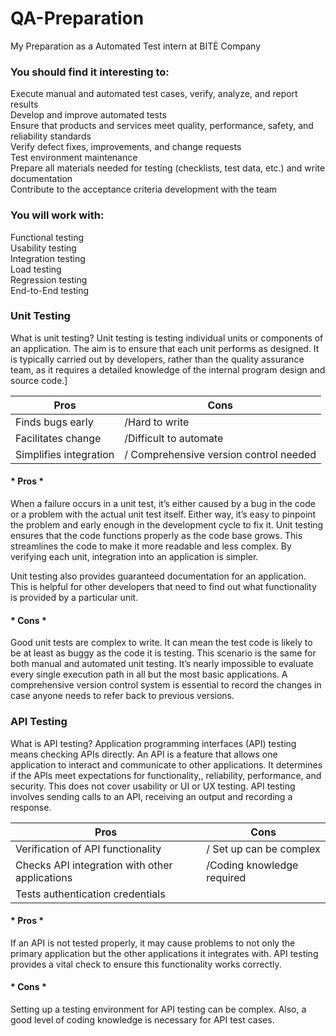 # QA-Preparation
My Preparation as a Automated Test intern at BITĖ Company 

<h3>You should find it interesting to:</h3>
Execute manual and automated test cases, verify, analyze, and report results
<br>Develop and improve automated tests
<br>Ensure that products and services meet quality, performance, safety, and reliability standards
<br>Verify defect fixes, improvements, and change requests
<br>Test environment maintenance
<br>Prepare all materials needed for testing (checklists, test data, etc.) and write documentation
<br>Contribute to the acceptance criteria development with the team
<br>
<h3>You will work with:</h3>
Functional testing
<br>Usability testing
<br>Integration testing
<br>Load testing
<br>Regression testing
<br>End-to-End testing
<br>
<h3>Unit Testing</h3>
What is unit testing?
Unit testing is testing individual units or components of an application. The aim is to ensure that each unit performs as designed. It is typically carried out by developers, rather than the quality assurance team, as it requires a detailed knowledge of the internal program design and source code.]

Pros  | Cons |
------------- | ------------- |
Finds bugs early  | /Hard to write |
Facilitates change  | /Difficult to automate |
Simplifies integration  | /	Comprehensive version control needed |

<h4> * Pros * </h4>
When a failure occurs in a unit test, it’s either caused by a bug in the code or a problem with the actual unit test itself. Either way, it’s easy to pinpoint the problem and early enough in the development cycle to fix it. Unit testing ensures that the code functions properly as the code base grows. This streamlines the code to make it more readable and less complex. By verifying each unit, integration into an application is simpler.

Unit testing also provides guaranteed documentation for an application. This is helpful for other developers that need to find out what functionality is provided by a particular unit.
<h4> * Cons * </h4>
Good unit tests are complex to write. It can mean the test code is likely to be at least as buggy as the code it is testing. This scenario is the same for both manual and automated unit testing. It’s nearly impossible to evaluate every single execution path in all but the most basic applications. A comprehensive version control system is essential to record the changes in case anyone needs to refer back to previous versions.

<h3>API Testing</h3>

What is API testing?
Application programming interfaces (API) testing means checking APIs directly. An API is a feature that allows one application to interact and communicate to other applications. It determines if the APIs meet expectations for functionality,, reliability, performance, and security. This does not cover usability or UI or UX testing. API testing involves sending calls to an API, receiving an output and recording a response.

Pros  | Cons |
------------- | ------------- |
Verification of API functionality | /	Set up can be complex|
Checks API integration with other applications  | /Coding knowledge required |
Tests authentication credentials  |  |


<h4> * Pros * </h4>
If an API is not tested properly, it may cause problems to not only the primary application but the other applications it integrates with. API testing provides a vital check to ensure this functionality works correctly.

<h4> * Cons * </h4>

Setting up a testing environment for API testing can be complex. Also, a good level of coding knowledge is necessary for API test cases.
